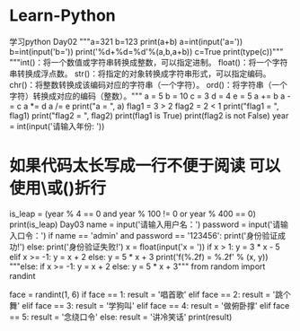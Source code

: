# Learn-Python
学习python
Day02
"""a=321
b=123
print(a+b)
a=int(input('a='))
b=int(input('b='))
print('%d+%d=%d'%(a,b,a+b))
c=True
print(type(c))"""
"""int()：将一个数值或字符串转换成整数，可以指定进制。
float()：将一个字符串转换成浮点数。
str()：将指定的对象转换成字符串形式，可以指定编码。
chr()：将整数转换成该编码对应的字符串（一个字符）。
ord()：将字符串（一个字符）转换成对应的编码（整数）。"""
a = 5
b = 10
c = 3
d = 4
e = 5
a += b
a -= c
a *= d
a /= e
print("a = ", a)
flag1 = 3 > 2
flag2 = 2 < 1
print("flag1 = ", flag1)
print("flag2 = ", flag2)
print(flag1 is True)
print(flag2 is not False)
year = int(input('请输入年份: '))
# 如果代码太长写成一行不便于阅读 可以使用\或()折行
is_leap = (year % 4 == 0 and year % 100 != 0 or
           year % 400 == 0)
print(is_leap)
Day03
name = input('请输入用户名：')
password = input('请输入口令：')
if name == 'admin' and password == '123456':
    print('身份验证成功!')
else:
    print('身份验证失败!')
x = float(input('x = '))
if x > 1:
    y = 3 * x - 5
elif x >= -1:
    y = x + 2
else:
    y = 5 * x + 3
print('f(%.2f) = %.2f' % (x, y))
"""else:
    if x >= -1:
        y = x + 2
    else:
        y = 5 * x + 3"""
from random import randint

face = randint(1, 6)
if face == 1:
    result = '唱首歌'
elif face == 2:
    result = '跳个舞'
elif face == 3:
    result = '学狗叫'
elif face == 4:
    result = '做俯卧撑'
elif face == 5:
    result = '念绕口令'
else:
    result = '讲冷笑话'
print(result)
